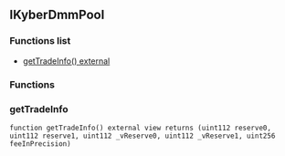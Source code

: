
## IKyberDmmPool

### Functions list
- [getTradeInfo() external](#gettradeinfo)

### Functions
### getTradeInfo

```solidity
function getTradeInfo() external view returns (uint112 reserve0, uint112 reserve1, uint112 _vReserve0, uint112 _vReserve1, uint256 feeInPrecision)
```

